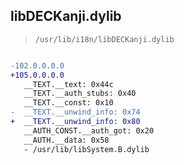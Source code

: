 ## libDECKanji.dylib

> `/usr/lib/i18n/libDECKanji.dylib`

```diff

-102.0.0.0.0
+105.0.0.0.0
   __TEXT.__text: 0x44c
   __TEXT.__auth_stubs: 0x40
   __TEXT.__const: 0x10
-  __TEXT.__unwind_info: 0x74
+  __TEXT.__unwind_info: 0x80
   __AUTH_CONST.__auth_got: 0x20
   __AUTH.__data: 0x58
   - /usr/lib/libSystem.B.dylib

```
